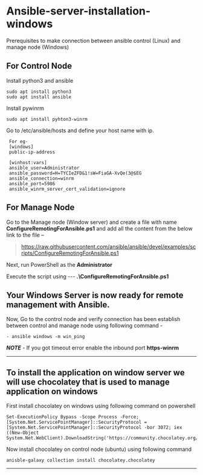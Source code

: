 # Ansible-server-installation-windows

Prerequisites to make connection between ansible control (Linux) and manage node (Windows)

## For Control Node

Install python3 and ansible
	
	sudo apt install python3
	sudo apt install ansible

Install pywinrm

	sudo apt install pyhton3-winrm

Go to /etc/ansible/hosts and define your host name with ip.

	 For eg-
	 [windows]
	 public-ip-address

	 [winhost:vars]
	 ansible_user=Administrator
	 ansible_password=H=TYCIeZFD&1!sW=FiaGA-XvQe(3@$EG
	 ansible_connection=winrm
	 ansible_port=5986
	 ansible_winrm_server_cert_validation=ignore

 
## For Manage Node

Go to the Manage node (Window server) and create a file with name **ConfigureRemotingForAnsible.ps1** and add all the content from the below link to the file –

> https://raw.githubusercontent.com/ansible/ansible/devel/examples/scripts/ConfigureRemotingForAnsible.ps1

Next, run PowerShell as the **Administrator**

Execute the script using --- **.\ConfigureRemotingForAnsible.ps1**


## Your Windows Server is now ready for remote management with Ansible.

Now, Go to the control node and verify connection has been establish between control and manage node using following command -

	- ansible windows -m win_ping

***NOTE*** - If you got timeout error enable the inbound port **https-winrm**

---

## To install the application on window server we will use chocolatey that is used to manage application on windows

First install chocolatey on windows using following command on powershell

	Set-ExecutionPolicy Bypass -Scope Process -Force; [System.Net.ServicePointManager]::SecurityProtocol = [System.Net.ServicePointManager]::SecurityProtocol -bor 3072; iex ((New-Object System.Net.WebClient).DownloadString('https://community.chocolatey.org/install.ps1'))

Now install chocolatey on control node (ubuntu) using following command 

	anisble-galaxy collection install chocolatey.chocolatey

---
